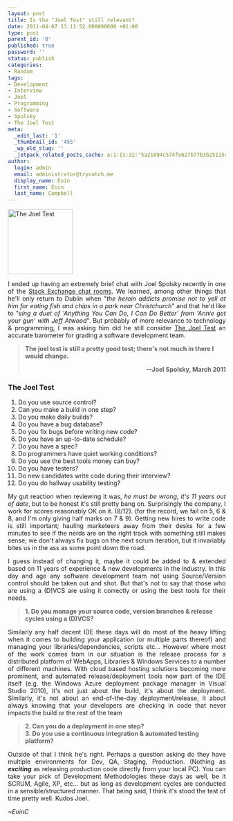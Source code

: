 ```yaml
---
layout: post
title: Is the "Joel Test" still relevant?
date: 2011-04-07 13:11:52.000000000 +01:00
type: post
parent_id: '0'
published: true
password: ''
status: publish
categories:
- Random
tags:
- Development
- Interview
- Joel
- Programming
- Software
- Spolsky
- The Joel Test
meta:
  _edit_last: '1'
  _thumbnail_id: '455'
  _wp_old_slug: ''
  _jetpack_related_posts_cache: a:1:{s:32:"5a21894c574fe627b77b3b25115ce2ef";a:2:{s:7:"expires";i:1517599603;s:7:"payload";a:3:{i:0;a:1:{s:2:"id";i:266;}i:1;a:1:{s:2:"id";i:468;}i:2;a:1:{s:2:"id";i:876;}}}}
author:
  login: admin
  email: administrator@trycatch.me
  display_name: Eoin
  first_name: Eoin
  last_name: Campbell
---
```

<p><img src="{{ site.baseurl }}/assets/quality-150x150.gif" alt="The Joel Test" title="The Joel Test" width="150" height="150" class="size-thumbnail wp-image-455" />
<p style="text-align: justify;">I ended up having an extremely brief chat with Joel Spolsky recently in one of the <a href="http://chat.stackexchange.com/">Stack Exchange chat rooms</a>. We learned, among other things that he'll only return to Dublin when "<em>the heroin addicts promise not to yell at him for eating fish and chips in a park near Christchurch</em>" and that he'd like to "<em>sing a duet of 'Anything You Can Do, I Can Do Better' from 'Annie get your gun' with Jeff Atwood</em>". But probably of more relevance to technology &amp; programming, I was asking him did he still consider <a title="The Joel Test: 12 Steps to Better Code - Joel on Software" href="http://www.joelonsoftware.com/articles/fog0000000043.html" target="_blank">The Joel Test</a> an accurate barometer for grading a software development team.</p>
<blockquote><p><strong>The joel test is still a pretty good test; there's not much in there I would change.</strong></p>
<p style="text-align: right;"><strong>--Joel Spolsky, March 2011</strong></p>
</blockquote>
<p><!--more--></p>
<h3>The Joel Test</h3>
<ol>
<li>Do you use source control?</li>
<li>Can you make a build in one step?</li>
<li>Do you make daily builds?</li>
<li>Do you have a bug database?</li>
<li>Do you fix bugs before writing new code?</li>
<li>Do you have an up-to-date schedule?</li>
<li>Do you have a spec?</li>
<li>Do programmers have quiet working conditions?</li>
<li>Do you use the best tools money can buy?</li>
<li>Do you have testers?</li>
<li>Do new candidates write code during their interview?</li>
<li>Do you do hallway usability testing?</li>
</ol>
<p style="text-align: justify;">My gut reaction when reviewing it was, <em>he must be wrong, it's 11 years out of date</em>, but to be honest it's still pretty bang on. Surprisingly the company, I work for scores reasonably OK on it. (8/12). (for the record, we fail on 5, 6 &amp; 8, and I'm only giving half marks on 7 &amp; 9). Getting new hires to write code is still important; hauling marketeers away from their desks for a few minutes to see if the nerds are on the right track with something still makes sense; we don't always fix bugs on the next scrum iteration, but it invariably bites us in the ass as some point down the road.</p>
<p style="text-align: justify;">I guess instead of changing it, maybe it could be added to &amp; extended based on 11 years of experience &amp; new developments in the industry. In this day and age any software development team not using Source/Version control should be taken out and shot. But that's not to say that those who are using a (D)VCS are using it correctly or using the best tools for their needs.</p>
<blockquote><p><strong>1. Do you manage your source code, version branches &amp; release cycles using a (D)VCS?</strong></p></blockquote>
<p style="text-align: justify;">Similarly any half decent IDE these days will do most of the heavy lifting when it comes to building your application (or multiple parts thereof) and managing your libraries/dependencies, scripts etc... However where most of the work comes from in our situation is the release process for a distributed platform of WebApps, Libraries &amp; Windows Services to a number of different machines. With cloud based hosting solutions becoming more prominent, and automated release/deployment tools now part of the IDE itself (e.g. the Windows Azure deployment package manager in Visual Studio 2010), it's not just about the build, it's about the deployment. Similarly, it's not about an end-of-the-day deployment/release, it about always knowing that your developers are checking in code that never impacts the build or the rest of the team</p>
<blockquote><p><strong>2. Can you do a deployment in one step?<br />
3. Do you use a continuous integration &amp; automated testing platform?</strong></p></blockquote>
<p style="text-align: justify;">Outside of that I think he's right. Perhaps a question asking do they have multiple environments for Dev, QA, Staging, Production. (Nothing as <em><strong>exciting</strong></em> as releasing production code directly from your local PC). You can take your pick of Development Methodologies these days as well, be it SCRUM, Agile, XP, etc... but as long as development cycles are conducted in a sensible/structured manner. That being said, I think it's stood the test of time pretty well. Kudos Joel.</p>
<p><em>~EoinC</em></p>
